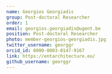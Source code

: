 ```yaml
---
name: Georgios Georgiadis
group: Post-doctoral Researcher
order: 1
email: georgios.georgiadis@ugent.be
position: Post-doctoral Researcher
photo: member-georgios-georgiadis.jpg
twitter_username: georggr
orcid_id: 0000-0003-0147-9167
link: https://entarchitecture.eu/
github_username: georggr
---
```

